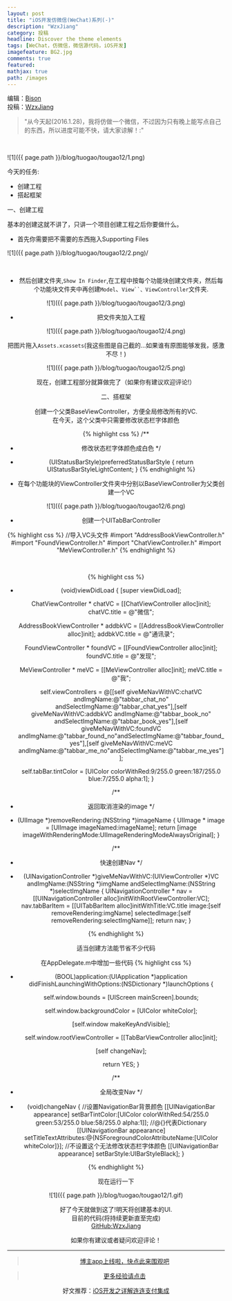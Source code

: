 ```yaml
---
layout: post
title: "iOS开发仿微信(WeChat)系列(-)"
description: "WzxJiang"
category: 投稿
headline: Discover the theme elements
tags: [WeChat，仿微信，微信源代码，iOS开发]
imagefeature: BG2.jpg
comments: true
featured: 
mathjax: true
path: /images
---
```

编辑：[Bison](http://allluckly.cn/)<br>
投稿：[WzxJiang](http://www.jianshu.com/users/389c20d5a244/latest_articles)<br>

>&quot;从今天起(2016.1.28)，我将仿做一个微信，不过因为只有晚上能写点自己的东西，所以进度可能不快，请大家谅解！:&quot;

<br>

![1]({{ page.path }}/blog/tuogao/tougao12/1.png)<br>

今天的任务:<br>
- 创建工程<br>
- 搭起框架<br>

一、创建工程<br>

基本的创建这就不讲了，只讲一个项目创建工程之后你要做什么。<br>

- 首先你需要把不需要的东西拖入Supporting Files<br>

![1]({{ page.path }}/blog/tuogao/tougao12/2.png)/<center><br>


- 然后创建文件夹,`Show In Finder`,在工程中按每个功能块创建文件夹，然后每个功能块文件夹中再创建`Model`、`View``、ViewController`文件夹.<br>

![1]({{ page.path }}/blog/tuogao/tougao12/3.png)<br>


- 把文件夹加入工程<br>

![1]({{ page.path }}/blog/tuogao/tougao12/4.png)<br>

把图片拖入`Assets.xcassets`(我这些图是自己截的...如果谁有原图能够发我，感激不尽！)<br>

![1]({{ page.path }}/blog/tuogao/tougao12/5.png)<br>

现在，创建工程部分就算做完了（如果你有建议欢迎评论!）<br>

二、搭框架<br>

创建一个父类BaseViewController，方便全局修改所有的VC.<br>
在今天，这个父类中只需要修改状态栏字体颜色<br>


{% highlight css %}
/**
*  修改状态栏字体颜色成白色
*/
- (UIStatusBarStyle)preferredStatusBarStyle
{
    return UIStatusBarStyleLightContent;
}
{% endhighlight %}

- 在每个功能块的ViewController文件夹中分别以BaseViewController为父类创建一个VC<br>

![1]({{ page.path }}/blog/tuogao/tougao12/6.png)<br>

- 创建一个UITabBarController<br>

{% highlight css %}
//导入VC头文件
#import "AddressBookViewController.h"
#import "FoundViewController.h"
#import "ChatViewController.h"
#import "MeViewController.h"
{% endhighlight %}

<br>

{% highlight css %}
- (void)viewDidLoad {
    [super viewDidLoad];

    ChatViewController * chatVC = [[ChatViewController alloc]init];
    chatVC.title = @"微信";

    AddressBookViewController * addbkVC = [[AddressBookViewController alloc]init];
    addbkVC.title = @"通讯录";

    FoundViewController * foundVC = [[FoundViewController alloc]init];
    foundVC.title = @"发现";

    MeViewController * meVC = [[MeViewController alloc]init];
    meVC.title = @"我";

    self.viewControllers = @[[self giveMeNavWithVC:chatVC andImgName:@"tabbar_chat_no" andSelectImgName:@"tabbar_chat_yes"],[self giveMeNavWithVC:addbkVC andImgName:@"tabbar_book_no" andSelectImgName:@"tabbar_book_yes"],[self giveMeNavWithVC:foundVC andImgName:@"tabbar_found_no"andSelectImgName:@"tabbar_found_yes"],[self giveMeNavWithVC:meVC andImgName:@"tabbar_me_no"andSelectImgName:@"tabbar_me_yes"]];

    self.tabBar.tintColor = [UIColor colorWithRed:9/255.0 green:187/255.0 blue:7/255.0 alpha:1];
}

/**
*  返回取消渲染的image
*/
- (UIImage *)removeRendering:(NSString *)imageName
{
    UIImage * image = [UIImage imageNamed:imageName];
    return [image imageWithRenderingMode:UIImageRenderingModeAlwaysOriginal];
}

/**
*  快速创建Nav
*/
- (UINavigationController *)giveMeNavWithVC:(UIViewController *)VC andImgName:(NSString *)imgName andSelectImgName:(NSString *)selectImgName
{
    UINavigationController * nav = [[UINavigationController alloc]initWithRootViewController:VC];
    nav.tabBarItem = [[UITabBarItem alloc]initWithTitle:VC.title image:[self removeRendering:imgName] selectedImage:[self removeRendering:selectImgName]];
    return nav;
}

{% endhighlight %}



适当创建方法能节省不少代码

在AppDelegate.m中增加一些代码
{% highlight css %}

- (BOOL)application:(UIApplication *)application didFinishLaunchingWithOptions:(NSDictionary *)launchOptions {

    self.window.bounds = [UIScreen mainScreen].bounds;

    self.window.backgroundColor = [UIColor whiteColor];

    [self.window makeKeyAndVisible];

    self.window.rootViewController = [[TabBarViewController alloc]init];

    [self changeNav];

    return YES;
}

/**
*  全局改变Nav
*/
- (void)changeNav
{
    //设置NavigationBar背景颜色
    [[UINavigationBar appearance] setBarTintColor:[UIColor colorWithRed:54/255.0 green:53/255.0 blue:58/255.0 alpha:1]];
    //@{}代表Dictionary
    [[UINavigationBar appearance] setTitleTextAttributes:@{NSForegroundColorAttributeName:[UIColor whiteColor]}];
    //不设置这个无法修改状态栏字体颜色
    [[UINavigationBar appearance] setBarStyle:UIBarStyleBlack];
}

{% endhighlight %}

现在运行一下<br>

![1]({{ page.path }}/blog/tuogao/tougao12/1.gif)<br>


好了今天就做到这了!明天将创建基本的UI.<br>
目前的代码(将持续更新直至完成)<br>
[GitHub:WzxJiang](https://github.com/Wzxhaha/WWeChat)<br>

如果你有建议或者疑问欢迎评论！<br>


----------------------------------------------------------

> [博主app上线啦，快点此来围观吧](https://itunes.apple.com/us/app/it-blog-zi-xueios-kai-fa-jin/id1067787090?l=zh&ls=1&mt=8)<br>

> [更多经验请点击](http://allluckly.cn/)<br>

好文推荐：[iOS开发之详解连连支付集成](http://allluckly.cn/ios支付/lianlianzhifu)<br>







